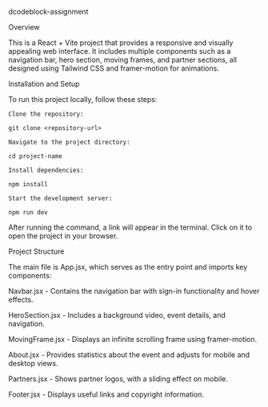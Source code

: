 dcodeblock-assignment

Overview

This is a React + Vite project that provides a responsive and visually appealing web interface. It includes multiple components such as a navigation bar, hero section, moving frames, and partner sections, all designed using Tailwind CSS and framer-motion for animations.

Installation and Setup

To run this project locally, follow these steps:
```
Clone the repository:

git clone <repository-url>

Navigate to the project directory:

cd project-name

Install dependencies:

npm install

Start the development server:

npm run dev
```
After running the command, a link will appear in the terminal. Click on it to open the project in your browser.

Project Structure

The main file is App.jsx, which serves as the entry point and imports key components:

Navbar.jsx - Contains the navigation bar with sign-in functionality and hover effects.

HeroSection.jsx - Includes a background video, event details, and navigation.

MovingFrame.jsx - Displays an infinite scrolling frame using framer-motion.

About.jsx - Provides statistics about the event and adjusts for mobile and desktop views.

Partners.jsx - Shows partner logos, with a sliding effect on mobile.

Footer.jsx - Displays useful links and copyright information.


